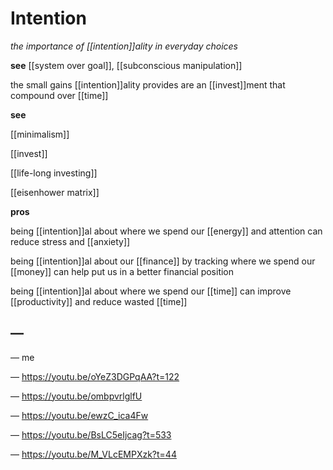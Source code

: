 # Intention

_the importance of [[intention]]ality in everyday choices_

**see** [[system over goal]], [[subconscious manipulation]]

the small gains [[intention]]ality provides are an [[invest]]ment that compound over [[time]]

**see**

[[minimalism]]

[[invest]]

[[life-long investing]]

[[eisenhower matrix]]

**pros**

being [[intention]]al about where we spend our [[energy]] and attention can reduce stress and [[anxiety]]

being [[intention]]al about our [[finance]] by tracking where we spend our [[money]] can help put us in a better financial position

being [[intention]]al about where we spend our [[time]] can improve [[productivity]] and reduce wasted [[time]]

## &mdash;

&mdash; me

&mdash; <https://youtu.be/oYeZ3DGPqAA?t=122>

&mdash; <https://youtu.be/ombpvrlglfU>

&mdash; <https://youtu.be/ewzC_ica4Fw>

&mdash; <https://youtu.be/BsLC5eIjcag?t=533>

&mdash; <https://youtu.be/M_VLcEMPXzk?t=44>
